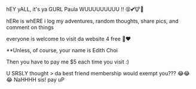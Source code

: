 hEY yALL, it's ya GURL Paula WUUUUUUUUU !! 😝💕🐮🤭

hERe is whERE i log my adventures, random thoughts, share pics, and comment on things 

everyone is welcome to visit da website 4 free 🤗❤️ 

**Unless, of course, your name is Edith Choi

Then you have to pay me $5 each time you visit :)

U SRSLY thought > da best friend membership would exempt you??? 😂😂😂 NaHHHH sis! pay uP
